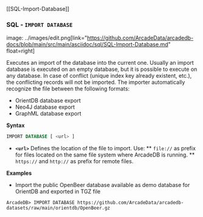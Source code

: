 [[SQL-Import-Database]]

### SQL - `IMPORT DATABASE`

image:
../images/edit.png[link="https://github.com/ArcadeData/arcadedb-docs/blob/main/src/main/asciidoc/sql/SQL-Import-Database.md" float=right]

Executes an import of the database into the current one. Usually an import database is executed on an empty database, but it is
possible to execute on any database. In case of conflict (unique index key already existent, etc.), the conflicting records will not
be imported. The importer automatically recognize the file between the following formats:
- OrientDB database export
- Neo4J database export
- GraphML database export

**Syntax**

```sql
IMPORT DATABASE [ <url> ]
```

* **`<url>`** Defines the location of the file to import. Use:
** `file://` as prefix for files located on the same file system where ArcadeDB is running.
** `https://` and `http://` as prefix for remote files.

**Examples**

- Import the public OpenBeer database available as demo database for OrientDB and exported in TGZ file 

```
ArcadeDB> IMPORT DATABASE https://github.com/ArcadeData/arcadedb-datasets/raw/main/orientdb/OpenBeer.gz
```

